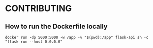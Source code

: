 # CONTRIBUTING

## How to run the Dockerfile locally

```
docker run -dp 5000:5000 -w /app -v "$(pwd):/app" flask-api sh -c "flask run --host 0.0.0.0"
```